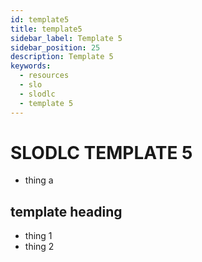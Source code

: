 ```yaml
---
id: template5
title: template5
sidebar_label: Template 5
sidebar_position: 25
description: Template 5
keywords:
  - resources
  - slo
  - slodlc
  - template 5
---
```


# SLODLC TEMPLATE 5
- thing a

## template heading
- thing 1
- thing 2
